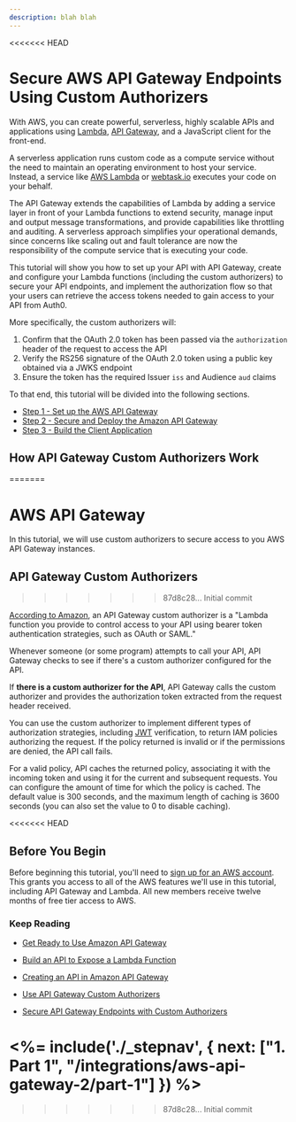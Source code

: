 ```yaml
---
description: blah blah
---
```


<<<<<<< HEAD
# Secure AWS API Gateway Endpoints Using Custom Authorizers

With AWS, you can create powerful, serverless, highly scalable APIs and applications using [Lambda](https://aws.amazon.com/lambda/), [API Gateway](https://aws.amazon.com/api-gateway/), and a JavaScript client for the front-end.

A serverless application runs custom code as a compute service without the need to maintain an operating environment to host your service. Instead, a service like [AWS Lambda](https://aws.amazon.com/lambda/) or [webtask.io](https://webtask.io) executes your code on your behalf.

The API Gateway extends the capabilities of Lambda by adding a service layer in front of your Lambda functions to extend security, manage input and output message transformations, and provide capabilities like throttling and auditing. A serverless approach simplifies your operational demands, since concerns like scaling out and fault tolerance are now the responsibility of the compute service that is executing your code.

This tutorial will show you how to set up your API with API Gateway, create and configure your Lambda functions (including the custom authorizers) to secure your API endpoints, and implement the authorization flow so that your users can retrieve the access tokens needed to gain access to your API from Auth0.

More specifically, the custom authorizers will:

1. Confirm that the OAuth 2.0 token has been passed via the `authorization` header of the request to access the API
2. Verify the RS256 signature of the OAuth 2.0 token using a public key obtained via a JWKS endpoint
3. Ensure the token has the required Issuer `iss` and Audience `aud` claims

To that end, this tutorial will be divided into the following sections.

* [Step 1 - Set up the AWS API Gateway](/integrations/aws-api-gateway/part-1)
* [Step 2 - Secure and Deploy the Amazon API Gateway](/integrations/aws-api-gateway/part-2)
* [Step 3 - Build the Client Application](/integrations/aws-api-gateway/part-3)

## How API Gateway Custom Authorizers Work
=======
# AWS API Gateway

In this tutorial, we will use custom authorizers to secure access to you AWS API Gateway instances.

## API Gateway Custom Authorizers
>>>>>>> 87d8c28... Initial commit

[According to Amazon](http://docs.aws.amazon.com/apigateway/latest/developerguide/use-custom-authorizer.html), an API Gateway custom authorizer is a "Lambda function you provide to control access to your API using bearer token authentication strategies, such as OAuth or SAML."

Whenever someone (or some program) attempts to call your API, API Gateway checks to see if there's a custom authorizer configured for the API.

If **there is a custom authorizer for the API**, API Gateway calls the custom authorizer and provides the authorization token extracted from the request header received.

You can use the custom authorizer to implement different types of authorization strategies, including [JWT](/jwt) verification, to return IAM policies authorizing the request. If the policy returned is invalid or if the permissions are denied, the API call fails.

For a valid policy, API caches the returned policy, associating it with the incoming token and using it for the current and subsequent requests. You can configure the amount of time for which the policy is cached. The default value is 300 seconds, and the maximum length of caching is 3600 seconds (you can also set the value to 0 to disable caching).

<<<<<<< HEAD
## Before You Begin

Before beginning this tutorial, you'll need to [sign up for an AWS account](https://portal.aws.amazon.com/gp/aws/developer/registration/index.html). This grants you access to all of the AWS features we'll use in this tutorial, including API Gateway and Lambda. All new members receive twelve months of free tier access to AWS.

### Keep Reading

* [Get Ready to Use Amazon API Gateway](http://docs.aws.amazon.com/apigateway/latest/developerguide/setting-up.html)

* [Build an API to Expose a Lambda Function](http://docs.aws.amazon.com/apigateway/latest/developerguide/getting-started.html)

* [Creating an API in Amazon API Gateway](http://docs.aws.amazon.com/apigateway/latest/developerguide/how-to-create-api.html)

* [Use API Gateway Custom Authorizers](http://docs.aws.amazon.com/apigateway/latest/developerguide/use-custom-authorizer.html)

* [Secure API Gateway Endpoints with Custom Authorizers](https://cloudacademy.com/amazon-web-services/labs/api-gateway-custom-authorizers-lambda-54/)

<%= include('./_stepnav', {
 next: ["1. Part 1", "/integrations/aws-api-gateway-2/part-1"]
}) %>
=======
>>>>>>> 87d8c28... Initial commit
